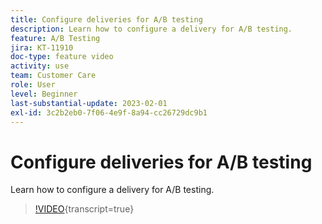 ```yaml
---
title: Configure deliveries for A/B testing
description: Learn how to configure a delivery for A/B testing.
feature: A/B Testing
jira: KT-11910
doc-type: feature video
activity: use
team: Customer Care
role: User
level: Beginner
last-substantial-update: 2023-02-01
exl-id: 3c2b2eb0-7f06-4e9f-8a94-cc26729dc9b1
---
```

# Configure deliveries for A/B testing

Learn how to configure a delivery for A/B testing.

>[!VIDEO](https://video.tv.adobe.com/v/3415929?quality=12&learn=on){transcript=true}
